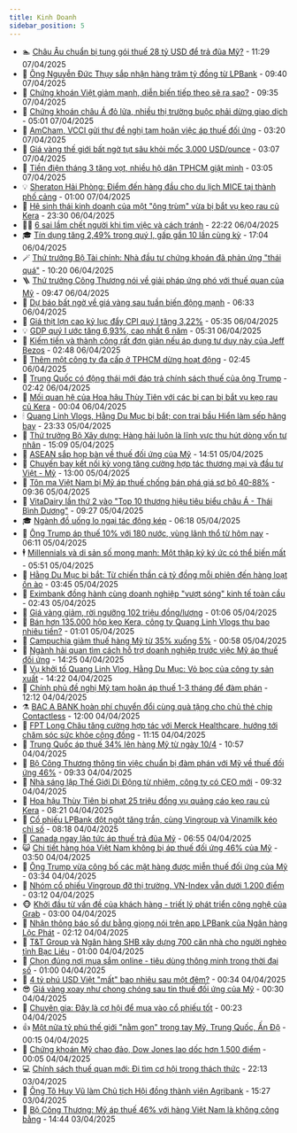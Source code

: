 ```yaml
---
title: Kinh Doanh
sidebar_position: 5
---
```


<!-- dantri-kinh-doanh:START -->
- 🏊 [Châu Âu chuẩn bị tung gói thuế 28 tỷ USD để trả đũa Mỹ?](https://dantri.com.vn/kinh-doanh/chau-au-chuan-bi-tung-goi-thue-28-ty-usd-de-tra-dua-my-20250407172422025.htm) - 11:29 07/04/2025
- 🦆 [Ông Nguyễn Đức Thụy sắp nhận hàng trăm tỷ đồng từ LPBank](https://dantri.com.vn/kinh-doanh/ong-nguyen-duc-thuy-sap-nhan-hang-tram-ty-dong-tu-lpbank-20250406235457207.htm) - 09:40 07/04/2025
- 🦄 [Chứng khoán Việt giảm mạnh, diễn biến tiếp theo sẽ ra sao?](https://dantri.com.vn/kinh-doanh/chung-khoan-viet-giam-manh-dien-bien-tiep-theo-se-ra-sao-20250407132845881.htm) - 09:35 07/04/2025
- 🌝 [Chứng khoán châu Á đỏ lửa, nhiều thị trường buộc phải dừng giao dịch](https://dantri.com.vn/kinh-doanh/chung-khoan-chau-a-do-lua-nhieu-thi-truong-buoc-phai-dung-giao-dich-20250407115654523.htm) - 05:01 07/04/2025
- 💃 [AmCham, VCCI gửi thư đề nghị tạm hoãn việc áp thuế đối ứng](https://dantri.com.vn/kinh-doanh/amcham-vcci-gui-thu-de-nghi-tam-hoan-viec-ap-thue-doi-ung-20250407010601979.htm) - 03:20 07/04/2025
- 🦏 [Giá vàng thế giới bất ngờ tụt sâu khỏi mốc 3.000 USD/ounce](https://dantri.com.vn/kinh-doanh/gia-vang-the-gioi-bat-ngo-tut-sau-khoi-moc-3000-usdounce-20250407072038623.htm) - 03:07 07/04/2025
- 🦩 [Tiền điện tháng 3 tăng vọt, nhiều hộ dân TPHCM giật mình](https://dantri.com.vn/kinh-doanh/tien-dien-thang-3-tang-vot-nhieu-ho-dan-tphcm-giat-minh-20250407073704980.htm) - 03:05 07/04/2025
- 💡 [Sheraton Hải Phòng: Điểm đến hàng đầu cho du lịch MICE tại thành phố cảng](https://dantri.com.vn/kinh-doanh/sheraton-hai-phong-diem-den-hang-dau-cho-du-lich-mice-tai-thanh-pho-cang-20250404115338372.htm) - 01:00 07/04/2025
- 🌊 [Hệ sinh thái kinh doanh của một &quot;ông trùm&quot; vừa bị bắt vụ kẹo rau củ Kera](https://dantri.com.vn/kinh-doanh/he-sinh-thai-kinh-doanh-cua-mot-ong-trum-vua-bi-bat-vu-keo-rau-cu-kera-20250406183559488.htm) - 23:30 06/04/2025
- 🧑‍💻 [6 sai lầm chết người khi tìm việc và cách tránh](https://dantri.com.vn/kinh-doanh/6-sai-lam-chet-nguoi-khi-tim-viec-va-cach-tranh-20250404223107131.htm) - 22:22 06/04/2025
- 🎓 [Tín dụng tăng 2,49% trong quý I, gấp gần 10 lần cùng kỳ](https://dantri.com.vn/kinh-doanh/tin-dung-tang-249-trong-quy-i-gap-gan-10-lan-cung-ky-20250406113630107.htm) - 17:04 06/04/2025
- 🪄 [Thứ trưởng Bộ Tài chính: Nhà đầu tư chứng khoán đã phản ứng &quot;thái quá&quot;](https://dantri.com.vn/kinh-doanh/thu-truong-bo-tai-chinh-nha-dau-tu-chung-khoan-da-phan-ung-thai-qua-20250406171426003.htm) - 10:20 06/04/2025
- 🪜 [Thứ trưởng Công Thương nói về giải pháp ứng phó với thuế quan của Mỹ](https://dantri.com.vn/kinh-doanh/thu-truong-cong-thuong-noi-ve-giai-phap-ung-pho-voi-thue-quan-cua-my-20250406000058992.htm) - 09:47 06/04/2025
- 🦄 [Dự báo bất ngờ về giá vàng sau tuần biến động mạnh](https://dantri.com.vn/kinh-doanh/du-bao-bat-ngo-ve-gia-vang-sau-tuan-bien-dong-manh-20250405235850673.htm) - 06:33 06/04/2025
- 💯 [Giá thịt lợn cao kỷ lục đẩy CPI quý I tăng 3,22%](https://dantri.com.vn/kinh-doanh/gia-thit-lon-cao-ky-luc-day-cpi-quy-i-tang-322-20250406115837287.htm) - 05:35 06/04/2025
- 💡 [GDP quý I ước tăng 6,93%, cao nhất 6 năm](https://dantri.com.vn/kinh-doanh/gdp-quy-i-uoc-tang-693-cao-nhat-6-nam-20250406112204139.htm) - 05:31 06/04/2025
- 🧰 [Kiếm tiền và thành công rất đơn giản nếu áp dụng tư duy này của Jeff Bezos](https://dantri.com.vn/kinh-doanh/kiem-tien-va-thanh-cong-rat-don-gian-neu-ap-dung-tu-duy-nay-cua-jeff-bezos-20250331120808369.htm) - 02:48 06/04/2025
- 🎊 [Thêm một công ty đa cấp ở TPHCM dừng hoạt động](https://dantri.com.vn/kinh-doanh/them-mot-cong-ty-da-cap-o-tphcm-dung-hoat-dong-20250406093121263.htm) - 02:45 06/04/2025
- 🔭 [Trung Quốc có động thái mới đáp trả chính sách thuế của ông Trump](https://dantri.com.vn/kinh-doanh/trung-quoc-co-dong-thai-moi-dap-tra-chinh-sach-thue-cua-ong-trump-20250405233203590.htm) - 02:42 06/04/2025
- 💼 [Mối quan hệ của Hoa hậu Thùy Tiên với các bị can bị bắt vụ kẹo rau củ Kera](https://dantri.com.vn/kinh-doanh/moi-quan-he-cua-hoa-hau-thuy-tien-voi-cac-bi-can-bi-bat-vu-keo-rau-cu-kera-20250405162400144.htm) - 00:04 06/04/2025
- 🕯 [Quang Linh Vlogs, Hằng Du Mục bị bắt; con trai bầu Hiển làm sếp hãng bay](https://dantri.com.vn/kinh-doanh/quang-linh-vlogs-hang-du-muc-bi-bat-con-trai-bau-hien-lam-sep-hang-bay-20250405211213494.htm) - 23:33 05/04/2025
- 🫣 [Thứ trưởng Bộ Xây dựng: Hàng hải luôn là lĩnh vực thu hút dòng vốn tư nhân](https://dantri.com.vn/kinh-doanh/thu-truong-bo-xay-dung-hang-hai-luon-la-linh-vuc-thu-hut-dong-von-tu-nhan-20250405191408278.htm) - 15:09 05/04/2025
- 🤠 [ASEAN sắp họp bàn về thuế đối ứng của Mỹ](https://dantri.com.vn/kinh-doanh/asean-sap-hop-ban-ve-thue-doi-ung-cua-my-20250405165841789.htm) - 14:51 05/04/2025
- 🌈 [Chuyến bay kết nối kỳ vọng tăng cường hợp tác thương mại và đầu tư Việt - Mỹ](https://dantri.com.vn/kinh-doanh/chuyen-bay-ket-noi-ky-vong-tang-cuong-hop-tac-thuong-mai-va-dau-tu-viet-my-20250405194150493.htm) - 13:00 05/04/2025
- 🦅 [Tôn mạ Việt Nam bị Mỹ áp thuế chống bán phá giá sơ bộ 40-88%](https://dantri.com.vn/kinh-doanh/ton-ma-viet-nam-bi-my-ap-thue-chong-ban-pha-gia-so-bo-40-88-20250405161540137.htm) - 09:36 05/04/2025
- 🌁 [VitaDairy lần thứ 2 vào &quot;Top 10 thương hiệu tiêu biểu châu Á - Thái Bình Dương&quot;](https://dantri.com.vn/kinh-doanh/vitadairy-lan-thu-2-vao-top-10-thuong-hieu-tieu-bieu-chau-a-thai-binh-duong-20250405162724654.htm) - 09:27 05/04/2025
- 🎓 [Ngành đồ uống lo ngại tác động kép](https://dantri.com.vn/kinh-doanh/nganh-do-uong-lo-ngai-tac-dong-kep-20250404193553854.htm) - 06:18 05/04/2025
- 📝 [Ông Trump áp thuế 10% với 180 nước, vùng lãnh thổ từ hôm nay](https://dantri.com.vn/kinh-doanh/ong-trump-ap-thue-10-voi-180-nuoc-vung-lanh-tho-tu-hom-nay-20250405130538055.htm) - 06:11 05/04/2025
- 🕴 [Millennials và di sản số mong manh: Một thập kỷ ký ức có thể biến mất](https://dantri.com.vn/kinh-doanh/millennials-va-di-san-so-mong-manh-mot-thap-ky-ky-uc-co-the-bien-mat-20250404092611247.htm) - 05:51 05/04/2025
- 🧰 [Hằng Du Mục bị bắt: Từ chiến thần cả tỷ đồng mỗi phiên đến hàng loạt ồn ào](https://dantri.com.vn/kinh-doanh/hang-du-muc-bi-bat-tu-chien-than-ca-ty-dong-moi-phien-den-hang-loat-on-ao-20250405033421442.htm) - 03:45 05/04/2025
- 🤖 [Eximbank đồng hành cùng doanh nghiệp &quot;vượt sóng&quot; kinh tế toàn cầu](https://dantri.com.vn/kinh-doanh/eximbank-dong-hanh-cung-doanh-nghiep-vuot-song-kinh-te-toan-cau-20250405085313599.htm) - 02:43 05/04/2025
- 🤠 [Giá vàng giảm, rời ngưỡng 102 triệu đồng/lượng](https://dantri.com.vn/kinh-doanh/gia-vang-giam-roi-nguong-102-trieu-dongluong-20250405002202450.htm) - 01:06 05/04/2025
- 🌮 [Bán hơn 135.000 hộp kẹo Kera, công ty Quang Linh Vlogs thu bao nhiêu tiền?](https://dantri.com.vn/kinh-doanh/ban-hon-135000-hop-keo-kera-cong-ty-quang-linh-vlogs-thu-bao-nhieu-tien-20250405020419799.htm) - 01:01 05/04/2025
- 🦄 [Campuchia giảm thuế hàng Mỹ từ 35% xuống 5%](https://dantri.com.vn/kinh-doanh/campuchia-giam-thue-hang-my-tu-35-xuong-5-20250405011722089.htm) - 00:58 05/04/2025
- 👺 [Ngành hải quan tìm cách hỗ trợ doanh nghiệp trước việc Mỹ áp thuế đối ứng](https://dantri.com.vn/kinh-doanh/nganh-hai-quan-tim-cach-ho-tro-doanh-nghiep-truoc-viec-my-ap-thue-doi-ung-20250404195010738.htm) - 14:25 04/04/2025
- 🤗 [Vụ khởi tố Quang Linh Vlog, Hằng Du Mục: Vỏ bọc của công ty sản xuất](https://dantri.com.vn/kinh-doanh/vu-khoi-to-quang-linh-vlog-hang-du-muc-vo-boc-cua-cong-ty-san-xuat-20250404192719231.htm) - 14:22 04/04/2025
- 💪 [Chính phủ đề nghị Mỹ tạm hoãn áp thuế 1-3 tháng để đàm phán](https://dantri.com.vn/kinh-doanh/chinh-phu-de-nghi-my-tam-hoan-ap-thue-1-3-thang-de-dam-phan-20250404185259306.htm) - 12:12 04/04/2025
- ⚗️ [BAC A BANK hoàn phí chuyển đổi cùng quà tặng cho chủ thẻ chip Contactless](https://dantri.com.vn/kinh-doanh/bac-a-bank-hoan-phi-chuyen-doi-cung-qua-tang-cho-chu-the-chip-contactless-20250404174016460.htm) - 12:00 04/04/2025
- 🧠 [FPT Long Châu tăng cường hợp tác với Merck Healthcare, hướng tới chăm sóc sức khỏe cộng đồng](https://dantri.com.vn/kinh-doanh/fpt-long-chau-tang-cuong-hop-tac-voi-merck-healthcare-huong-toi-cham-soc-suc-khoe-cong-dong-20250404180302599.htm) - 11:15 04/04/2025
- 🗽 [Trung Quốc áp thuế 34% lên hàng Mỹ từ ngày 10/4](https://dantri.com.vn/kinh-doanh/trung-quoc-ap-thue-34-len-hang-my-tu-ngay-104-20250404175421285.htm) - 10:57 04/04/2025
- 🫣 [Bộ Công Thương thông tin việc chuẩn bị đàm phán với Mỹ về thuế đối ứng 46%](https://dantri.com.vn/kinh-doanh/bo-cong-thuong-thong-tin-viec-chuan-bi-dam-phan-voi-my-ve-thue-doi-ung-46-20250404161128849.htm) - 09:33 04/04/2025
- 🫣 [Nhà sáng lập Thế Giới Di Động từ nhiệm, công ty có CEO mới](https://dantri.com.vn/kinh-doanh/nha-sang-lap-the-gioi-di-dong-tu-nhiem-cong-ty-co-ceo-moi-20250404155751769.htm) - 09:32 04/04/2025
- 🫣 [Hoa hậu Thùy Tiên bị phạt 25 triệu đồng vụ quảng cáo kẹo rau củ Kera](https://dantri.com.vn/kinh-doanh/hoa-hau-thuy-tien-bi-phat-25-trieu-dong-vu-quang-cao-keo-rau-cu-kera-20250404151835227.htm) - 08:21 04/04/2025
- 💂 [Cổ phiếu LPBank đột ngột tăng trần, cùng Vingroup và Vinamilk kéo chỉ số](https://dantri.com.vn/kinh-doanh/co-phieu-lpbank-dot-ngot-tang-tran-cung-vingroup-va-vinamilk-keo-chi-so-20250404151235296.htm) - 08:18 04/04/2025
- 💫 [Canada ngay lập tức áp thuế trả đũa Mỹ](https://dantri.com.vn/kinh-doanh/canada-ngay-lap-tuc-ap-thue-tra-dua-my-20250404115254602.htm) - 06:55 04/04/2025
- 😺 [Chi tiết hàng hóa Việt Nam không bị áp thuế đối ứng 46% của Mỹ](https://dantri.com.vn/kinh-doanh/chi-tiet-hang-hoa-viet-nam-khong-bi-ap-thue-doi-ung-46-cua-my-20250404101640825.htm) - 03:50 04/04/2025
- 🦆 [Ông Trump vừa công bố các mặt hàng được miễn thuế đối ứng của Mỹ](https://dantri.com.vn/kinh-doanh/ong-trump-vua-cong-bo-cac-mat-hang-duoc-mien-thue-doi-ung-cua-my-20250404102030885.htm) - 03:34 04/04/2025
- 👀 [Nhóm cổ phiếu Vingroup đỡ thị trường, VN-Index vẫn dưới 1.200 điểm](https://dantri.com.vn/kinh-doanh/nhom-co-phieu-vingroup-do-thi-truong-vn-index-van-duoi-1200-diem-20250404095332235.htm) - 03:12 04/04/2025
- 🐵 [Khởi đầu từ vấn đề của khách hàng - triết lý phát triển công nghệ của Grab](https://dantri.com.vn/kinh-doanh/khoi-dau-tu-van-de-cua-khach-hang-triet-ly-phat-trien-cong-nghe-cua-grab-20250404084812167.htm) - 03:00 04/04/2025
- 🤖 [Nhận thông báo số dư bằng giọng nói trên app LPBank của Ngân hàng Lộc Phát](https://dantri.com.vn/kinh-doanh/nhan-thong-bao-so-du-bang-giong-noi-tren-app-lpbank-cua-ngan-hang-loc-phat-20250404090732991.htm) - 02:12 04/04/2025
- 💂 [T&amp;T Group và Ngân hàng SHB xây dựng 700 căn nhà cho người nghèo tỉnh Bạc Liêu](https://dantri.com.vn/kinh-doanh/tt-group-va-ngan-hang-shb-xay-dung-700-can-nha-cho-nguoi-ngheo-tinh-bac-lieu-20250403204941619.htm) - 01:00 04/04/2025
- 🦆 [Chọn đúng nơi mua sắm online - tiêu dùng thông minh trong thời đại số](https://dantri.com.vn/kinh-doanh/chon-dung-noi-mua-sam-online-tieu-dung-thong-minh-trong-thoi-dai-so-20250403160600676.htm) - 01:00 04/04/2025
- 🦅 [4 tỷ phú USD Việt &quot;mất&quot; bao nhiêu sau một đêm?](https://dantri.com.vn/kinh-doanh/4-ty-phu-usd-viet-mat-bao-nhieu-sau-mot-dem-20250403144105472.htm) - 00:34 04/04/2025
- 😎 [Giá vàng xoay như chong chóng sau tin thuế đối ứng của Mỹ](https://dantri.com.vn/kinh-doanh/gia-vang-xoay-nhu-chong-chong-sau-tin-thue-doi-ung-cua-my-20250404065123170.htm) - 00:30 04/04/2025
- 🐎 [Chuyên gia: Đây là cơ hội để mua vào cổ phiếu tốt](https://dantri.com.vn/kinh-doanh/chuyen-gia-day-la-co-hoi-de-mua-vao-co-phieu-tot-20250404061449229.htm) - 00:23 04/04/2025
- 👍 [Một nửa tỷ phú thế giới &quot;nằm gọn&quot; trong tay Mỹ, Trung Quốc, Ấn Độ](https://dantri.com.vn/kinh-doanh/mot-nua-ty-phu-the-gioi-nam-gon-trong-tay-my-trung-quoc-an-do-20250403204444293.htm) - 00:15 04/04/2025
- 🦒 [Chứng khoán Mỹ chao đảo, Dow Jones lao dốc hơn 1.500 điểm](https://dantri.com.vn/kinh-doanh/chung-khoan-my-chao-dao-dow-jones-lao-doc-hon-1500-diem-20250403230621153.htm) - 00:05 04/04/2025
- 💻 [Chính sách thuế quan mới: Đi tìm cơ hội trong thách thức](https://dantri.com.vn/kinh-doanh/chinh-sach-thue-quan-moi-di-tim-co-hoi-trong-thach-thuc-20250403124247344.htm) - 22:13 03/04/2025
- 👺 [Ông Tô Huy Vũ làm Chủ tịch Hội đồng thành viên Agribank](https://dantri.com.vn/kinh-doanh/ong-to-huy-vu-lam-chu-tich-hoi-dong-thanh-vien-agribank-20250403221332323.htm) - 15:27 03/04/2025
- 🧐 [Bộ Công Thương: Mỹ áp thuế 46% với hàng Việt Nam là không công bằng](https://dantri.com.vn/kinh-doanh/bo-cong-thuong-my-ap-thue-46-voi-hang-viet-nam-la-khong-cong-bang-20250403192624915.htm) - 14:44 03/04/2025<!-- dantri-kinh-doanh:END -->
